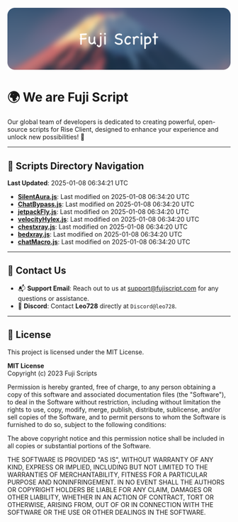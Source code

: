 ![Banner](.github/b.webp)

# 🌍 **We are Fuji Script**

Our global team of developers is dedicated to creating powerful, open-source scripts for Rise Client, designed to enhance your experience and unlock new possibilities! 🌟

---
<!-- SCRIPTS_NAVIGATION_START -->
## 📂 **Scripts Directory Navigation**

**Last Updated**: 2025-01-08 06:34:21 UTC

- **[SilentAura.js](scripts/SilentAura.js)**: Last modified on 2025-01-08 06:34:20 UTC
- **[ChatBypass.js](scripts/ChatBypass.js)**: Last modified on 2025-01-08 06:34:20 UTC
- **[jetpackFly.js](scripts/jetpackFly.js)**: Last modified on 2025-01-08 06:34:20 UTC
- **[velocityHylex.js](scripts/velocityHylex.js)**: Last modified on 2025-01-08 06:34:20 UTC
- **[chestxray.js](scripts/chestxray.js)**: Last modified on 2025-01-08 06:34:20 UTC
- **[bedxray.js](scripts/bedxray.js)**: Last modified on 2025-01-08 06:34:20 UTC
- **[chatMacro.js](scripts/chatMacro.js)**: Last modified on 2025-01-08 06:34:20 UTC

<!-- SCRIPTS_NAVIGATION_END -->

---

## 💬 **Contact Us**  
- 📬 **Support Email**: Reach out to us at [support@fujiscript.com](mailto:support@fujiscript.com) for any questions or assistance.  
- 💬 **Discord**: Contact **Leo728** directly at `Discord@leo728`.

---

## 📜 **License**

This project is licensed under the MIT License.  

**MIT License**  
Copyright (c) 2023 Fuji Scripts  

Permission is hereby granted, free of charge, to any person obtaining a copy of this software and associated documentation files (the "Software"), to deal in the Software without restriction, including without limitation the rights to use, copy, modify, merge, publish, distribute, sublicense, and/or sell copies of the Software, and to permit persons to whom the Software is furnished to do so, subject to the following conditions:  

The above copyright notice and this permission notice shall be included in all copies or substantial portions of the Software.  

THE SOFTWARE IS PROVIDED "AS IS", WITHOUT WARRANTY OF ANY KIND, EXPRESS OR IMPLIED, INCLUDING BUT NOT LIMITED TO THE WARRANTIES OF MERCHANTABILITY, FITNESS FOR A PARTICULAR PURPOSE AND NONINFRINGEMENT. IN NO EVENT SHALL THE AUTHORS OR COPYRIGHT HOLDERS BE LIABLE FOR ANY CLAIM, DAMAGES OR OTHER LIABILITY, WHETHER IN AN ACTION OF CONTRACT, TORT OR OTHERWISE, ARISING FROM, OUT OF OR IN CONNECTION WITH THE SOFTWARE OR THE USE OR OTHER DEALINGS IN THE SOFTWARE.  
